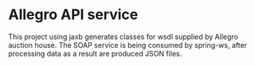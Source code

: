 # Allegro API service
This project using jaxb generates classes for wsdl supplied by Allegro auction house.
The SOAP service is being consumed by spring-ws, after processing data as a result are produced
JSON files.

